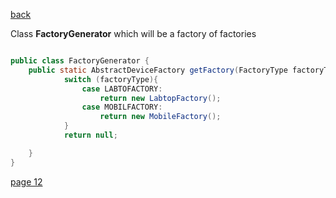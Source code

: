 [back](./page10.md)

Class **FactoryGenerator** which will be a factory of factories

```java

public class FactoryGenerator {
    public static AbstractDeviceFactory getFactory(FactoryType factoryType){
            switch (factoryType){
                case LABTOFACTORY:
                    return new LabtopFactory();
                case MOBILFACTORY:
                    return new MobileFactory();
            }
            return null;

    }
}

```


[page 12](./page12.md)
